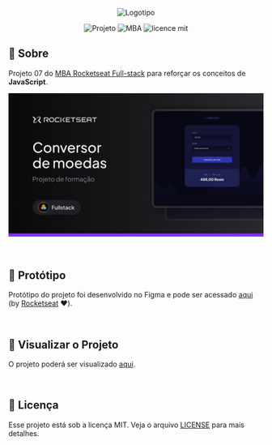 <p align="center">  
   <img src="assets/logo.svg" alt="Logotipo"/> 
</p>

<div align="center">

![Projeto](https://img.shields.io/badge/danilosalvador-convert-green)
![MBA](https://img.shields.io/badge/MBA-full--stack-8234e9)
![licence mit](https://img.shields.io/badge/license-MIT-green)

</div>

## 📖 Sobre

Projeto 07 do [MBA Rocketseat Full-stack](https://www.rocketseat.com.br/mba) para reforçar os conceitos de **JavaScript**.

<p align="center">  
   <img src="files/banner.png" alt="Banner do projeto"/> 
</p>

<br/>

## 🎨 Protótipo

Protótipo do projeto foi desenvolvido no Figma e pode ser acessado [aqui](files/prototype.fig) (by [Rocketseat](https://github.com/rocketseat) ❤️).

<br/>

## 🚀 Visualizar o Projeto

O projeto poderá ser visualizado [aqui](https://danilosalvador.github.io/convert/).

<br/>

## 📝 Licença
Esse projeto está sob a licença MIT. Veja o arquivo [LICENSE](LICENSE) para mais detalhes.